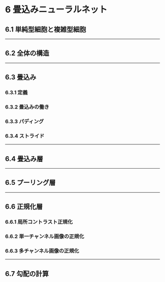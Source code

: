 # 6 畳込みニューラルネット
## 6.1 単純型細胞と複雑型細胞

---
## 6.2 全体の構造


---
## 6.3 畳込み
### 6.3.1 定義


### 6.3.2 畳込みの働き


### 6.3.3 パディング


### 6.3.4 ストライド


---
## 6.4 畳込み層

---
## 6.5 プーリング層


---
## 6.6 正規化層
### 6.6.1 局所コントラスト正規化


### 6.6.2 単一チャンネル画像の正規化


### 6.6.3 多チャンネル画像の正規化

---
## 6.7 勾配の計算
